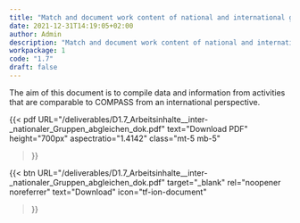 ```yaml
---
title: "Match and document work content of national and international groups (German)"
date: 2021-12-31T14:19:05+02:00
author: Admin
description: "Match and document work content of national and international groups"
workpackage: 1
code: "1.7"
draft: false
---
```


The aim of this document is to compile data and information from activities that are comparable to COMPASS from an international perspective.


{{< pdf
    URL="/deliverables/D1.7_Arbeitsinhalte__inter-_nationaler_Gruppen_abgleichen_dok.pdf"
    text="Download PDF"
    height="700px"
    aspectratio="1.4142"
    class="mt-5 mb-5"
>}}


{{< btn
    URL="/deliverables/D1.7_Arbeitsinhalte__inter-_nationaler_Gruppen_abgleichen_dok.pdf"
    target="_blank"
    rel="noopener noreferrer"
    text="Download"
    icon="tf-ion-document"
>}}
